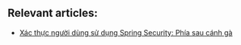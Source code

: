 ## Relevant articles:
- [Xác thực người dùng sử dụng Spring Security: Phía sau cánh gà](https://thejavaman.dev/authentication-spring-security-in-the-hook/)



